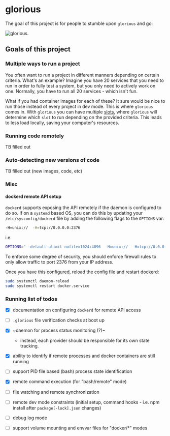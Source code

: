 # glorious

The goal of this project is for people to stumble upon `glorious` and go:

![glorious](https://media.giphy.com/media/yidUzHnBk32Um9aMMw/giphy.gif).

## Goals of this project

### Multiple ways to run a project

You often want to run a project in different manners depending on certain
criteria. What's an example? Imagine you have 20 services that you need to
run in order to fully test a system, but you only need to actively work on
one. Normally, you have to run all 20 services - which isn't fun.

What if you had container images for each of these? It sure would be nice to
run those instead of every project in dev mode. This is where `glorious` comes
in. With `glorious` you can have multiple [slots](./notes.md), where `glorious`
will determine which `slot` to run depending on the provided criteria. This
leads to less load locally, saving your computer's resources.

### Running code remotely
TB filled out

### Auto-detecting new versions of code
TB filled out (new images, code, etc)


### Misc

#### dockerd remote API setup
`dockerd` supports exposing the API remotely if the daemon is configured to do
so. If on a `systemd` based OS, you can do this by updating your
`/etc/sysconfig/dockerd` file by adding the following flags to the `OPTIONS`
var:

```sh
-H=unix://  -H=tcp://0.0.0.0:2376
```

i.e.
```sh
OPTIONS="--default-ulimit nofile=1024:4096  -H=unix://  -H=tcp://0.0.0.0:2376"
```

To enforce some degree of security, you should enforce firewall rules to only
allow traffic to port 2376 from your IP address.

Once you have this configured, reload the config file and restart dockerd:

```sh
sudo systemctl daemon-reload
sudo systemctl restart docker.service
```


### Running list of todos

 - [x] documentation on configuring `dockerd` for remote API access
 - [ ] `.glorious` file verification checks at boot up
 - [x] ~daemon for process status monitoring (?)~
   - instead, each provider should be responsible for its own state tracking.
 - [x] ability to identify if remote processes and docker containers are
       still running
 - [ ] support PID file based (bash) process state identification
 - [x] remote command execution (for "bash/remote" mode)
 - [ ] file watching and remote synchronization
 - [ ] remote dev mode constraints (initial setup, command hooks - i.e. npm
       install after `package[-lock].json` changes)
 - [ ] debug log mode
 - [ ] support volume mounting and envvar files for "docker/*" modes


